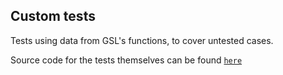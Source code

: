 ## Custom tests

Tests using data from GSL's functions, to cover untested cases.

Source code for the tests themselves can be found [`here`]

[`here`]: https://github.com/George-Tsiamasiotis/rsl-testing.git